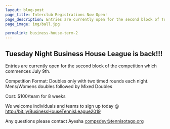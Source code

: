 ```yaml
---
layout: blog-post
page_title: Interclub Registrations Now Open!
page_description: Entries are currently open for the second block of Tuesday Night Business House League
page_image: img/ball.jpg

permalink: business-house-term-2
---
```


## Tuesday Night Business House League is back!!!

Entries are currently open for the second block of the competition which commences July 9th.

Competition Format:
Doubles only with two timed rounds each night.
Mens/Womens doubles followed by Mixed Doubles

Cost: $100/team for 8 weeks

We welcome individuals and teams to sign up today @ http://bit.ly/BusinessHouseTennisLeague2019

Any questions please contact Ayesha compsdev@tennisotago.org
